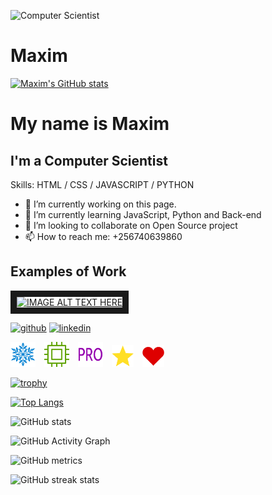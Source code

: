 ![Computer Scientist](https://media.licdn.com/dms/image/D5616AQHrr5lPuLyPAg/profile-displaybackgroundimage-shrink_350_1400/0/1675270520711?e=1686182400&v=beta&t=5Yhbt26PuHCkGm2_e731Ir2IbAkhlE_VaQqSqZR9Uro)

# Maxim

[![Maxim's GitHub stats](https://github-readme-stats.vercel.app/api?username=Jenner-Maxim)](https://github.com/Jenner-Maxim/github-readme-stats)

# My name is Maxim

## I'm a Computer Scientist

Skills:  HTML / CSS / JAVASCRIPT / PYTHON

- 🔭 I’m currently working on this page. 
- 🌱 I’m currently learning JavaScript, Python and Back-end 
- 👯 I’m looking to collaborate on Open Source project 
- 📫 How to reach me: +256740639860 

## Examples of Work
<a href="https://www.youtube.com/watch?v=tWyk0lP-q1c" target="_blank"><img src="https://www.youtube.com/watch?v=tWyk0lP-q1c" 
alt="IMAGE ALT TEXT HERE" width="240" height="180" border="10" /></a>

[<img src='https://cdn.jsdelivr.net/npm/simple-icons@3.0.1/icons/github.svg' alt='github' height='40'>](https://github.com/Jenner-Maxim)  [<img src='https://cdn.jsdelivr.net/npm/simple-icons@3.0.1/icons/linkedin.svg' alt='linkedin' height='40'>](https://www.linkedin.com/in/kagheni-maximillien-b11051251/)  

<a href='https://archiveprogram.github.com/'><img src='https://raw.githubusercontent.com/acervenky/animated-github-badges/master/assets/acbadge.gif' width='40' height='40'></a> <a href='https://docs.github.com/en/developers'><img src='https://raw.githubusercontent.com/acervenky/animated-github-badges/master/assets/devbadge.gif' width='40' height='40'></a> <a href='https://github.com/pricing'><img src='https://raw.githubusercontent.com/acervenky/animated-github-badges/master/assets/pro.gif' width='40' height='40'></a> <a href='https://stars.github.com/'><img src='https://raw.githubusercontent.com/acervenky/animated-github-badges/master/assets/starbadge.gif' width='35' height='35'></a> <a href='https://docs.github.com/en/github/supporting-the-open-source-community-with-github-sponsors'><img src='https://raw.githubusercontent.com/acervenky/animated-github-badges/master/assets/sponsorbadge.gif' width='35' height='35'></a> 

[![trophy](https://github-profile-trophy.vercel.app/?username=Jenner-Maxim)](https://github.com/ryo-ma/github-profile-trophy)

[![Top Langs](https://github-readme-stats.vercel.app/api/top-langs/?username=Jenner-Maxim)](https://github.com/anuraghazra/github-readme-stats)

![GitHub stats](https://github-readme-stats.vercel.app/api?username=Jenner-Maxim&show_icons=true)  

![GitHub Activity Graph](https://activity-graph.herokuapp.com/graph?username=Jenner-Maxim)  

![GitHub metrics](https://metrics.lecoq.io/Jenner-Maxim)  

![GitHub streak stats](https://streak-stats.demolab.com/?user=Jenner-Maxim)  

